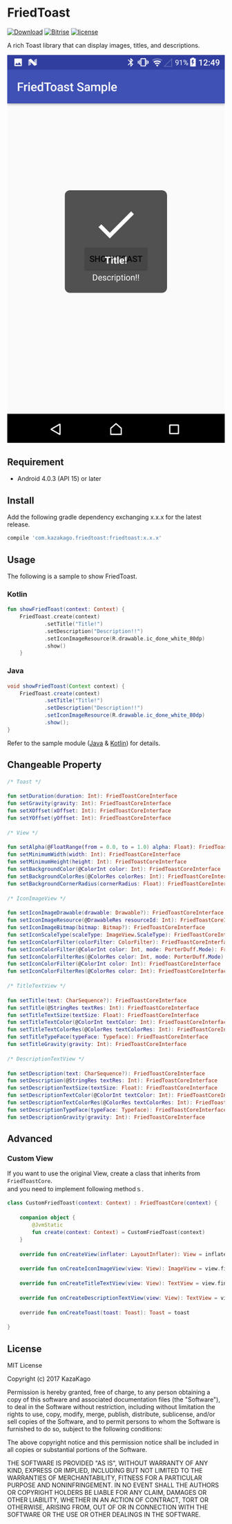 FriedToast
====

[![Download](https://api.bintray.com/packages/kazakago/maven/friedtoast/images/download.svg)](https://bintray.com/kazakago/maven/friedtoast/_latestVersion)
[![Bitrise](https://www.bitrise.io/app/436ed4113cb15072.svg?token=5I58EK088C0wp3UWmf75qA&branch=master)]()
[![license](https://img.shields.io/github/license/kazakago/friedtoast.svg)](LICENSE.md)

A rich Toast library that can display images, titles, and descriptions.

![./Artwork/screenshot.jpg](./Artwork/screenshot.jpg)

## Requirement

- Android 4.0.3 (API 15) or later

## Install

Add the following gradle dependency exchanging x.x.x for the latest release.

```groovy
compile 'com.kazakago.friedtoast:friedtoast:x.x.x'
```

## Usage

The following is a sample to show FriedToast.

### Kotlin

```kotlin
fun showFriedToast(context: Context) {
    FriedToast.create(context)
            .setTitle("Title!")
            .setDescription("Description!!")
            .setIconImageResource(R.drawable.ic_done_white_80dp)
            .show()
    }
```

### Java

```java
void showFriedToast(Context context) {
    FriedToast.create(context)
            .setTitle("Title!")
            .setDescription("Description!!")
            .setIconImageResource(R.drawable.ic_done_white_80dp)
            .show();
}
```

Refer to the sample module ([Java](https://github.com/KazaKago/FriedToast/tree/master/samplejava) & [Kotlin](https://github.com/KazaKago/FriedToast/tree/master/samplekotlin)) for details.

## Changeable Property

```kotlin
/* Toast */

fun setDuration(duration: Int): FriedToastCoreInterface
fun setGravity(gravity: Int): FriedToastCoreInterface
fun setXOffset(xOffset: Int): FriedToastCoreInterface
fun setYOffset(yOffset: Int): FriedToastCoreInterface

/* View */

fun setAlpha(@FloatRange(from = 0.0, to = 1.0) alpha: Float): FriedToastCoreInterface
fun setMinimumWidth(width: Int): FriedToastCoreInterface
fun setMinimumHeight(height: Int): FriedToastCoreInterface
fun setBackgroundColor(@ColorInt color: Int): FriedToastCoreInterface
fun setBackgroundColorRes(@ColorRes colorRes: Int): FriedToastCoreInterface
fun setBackgroundCornerRadius(cornerRadius: Float): FriedToastCoreInterface

/* IconImageView */

fun setIconImageDrawable(drawable: Drawable?): FriedToastCoreInterface
fun setIconImageResource(@DrawableRes resourceId: Int): FriedToastCoreInterface
fun setIconImageBitmap(bitmap: Bitmap?): FriedToastCoreInterface
fun setIconScaleType(scaleType: ImageView.ScaleType): FriedToastCoreInterface
fun setIconColorFilter(colorFilter: ColorFilter): FriedToastCoreInterface
fun setIconColorFilter(@ColorInt color: Int, mode: PorterDuff.Mode): FriedToastCoreInterface
fun setIconColorFilterRes(@ColorRes color: Int, mode: PorterDuff.Mode): FriedToastCoreInterface
fun setIconColorFilter(@ColorInt color: Int): FriedToastCoreInterface
fun setIconColorFilterRes(@ColorRes color: Int): FriedToastCoreInterface

/* TitleTextView */

fun setTitle(text: CharSequence?): FriedToastCoreInterface
fun setTitle(@StringRes textRes: Int): FriedToastCoreInterface
fun setTitleTextSize(textSize: Float): FriedToastCoreInterface
fun setTitleTextColor(@ColorInt textColor: Int): FriedToastCoreInterface
fun setTitleTextColorRes(@ColorRes textColorRes: Int): FriedToastCoreInterface
fun setTitleTypeFace(typeFace: Typeface): FriedToastCoreInterface
fun setTitleGravity(gravity: Int): FriedToastCoreInterface

/* DescriptionTextView */

fun setDescription(text: CharSequence?): FriedToastCoreInterface
fun setDescription(@StringRes textRes: Int): FriedToastCoreInterface
fun setDescriptionTextSize(textSize: Float): FriedToastCoreInterface
fun setDescriptionTextColor(@ColorInt textColor: Int): FriedToastCoreInterface
fun setDescriptionTextColorRes(@ColorRes textColorRes: Int): FriedToastCoreInterface
fun setDescriptionTypeFace(typeFace: Typeface): FriedToastCoreInterface
fun setDescriptionGravity(gravity: Int): FriedToastCoreInterface
```

## Advanced

### Custom View

If you want to use the original View, create a class that inherits from `FriedToastCore`.  
and you need to implement following methodｓ.  

```kotlin
class CustomFriedToast(context: Context) : FriedToastCore(context) {

    companion object {
        @JvmStatic
        fun create(context: Context) = CustomFriedToast(context)
    }

    override fun onCreateView(inflater: LayoutInflater): View = inflater.inflate(YOUR_CUSTOM_VIEW_LAYOUT, null)

    override fun onCreateIconImageView(view: View): ImageView = view.findViewById(YOUR_CUSTOM_ICON_IMAGEVIEW_ID)

    override fun onCreateTitleTextView(view: View): TextView = view.findViewById(YOUR_CUSTOM_TITLE_TEXTVIEW_ID)

    override fun onCreateDescriptionTextView(view: View): TextView = view.findViewById(YOUR_CUSTOM_DESCRIPTION_TEXTVIEW_ID)

    override fun onCreateToast(toast: Toast): Toast = toast

}
```

## License
MIT License

Copyright (c) 2017 KazaKago

Permission is hereby granted, free of charge, to any person obtaining a copy
of this software and associated documentation files (the "Software"), to deal
in the Software without restriction, including without limitation the rights
to use, copy, modify, merge, publish, distribute, sublicense, and/or sell
copies of the Software, and to permit persons to whom the Software is
furnished to do so, subject to the following conditions:

The above copyright notice and this permission notice shall be included in all
copies or substantial portions of the Software.

THE SOFTWARE IS PROVIDED "AS IS", WITHOUT WARRANTY OF ANY KIND, EXPRESS OR
IMPLIED, INCLUDING BUT NOT LIMITED TO THE WARRANTIES OF MERCHANTABILITY,
FITNESS FOR A PARTICULAR PURPOSE AND NONINFRINGEMENT. IN NO EVENT SHALL THE
AUTHORS OR COPYRIGHT HOLDERS BE LIABLE FOR ANY CLAIM, DAMAGES OR OTHER
LIABILITY, WHETHER IN AN ACTION OF CONTRACT, TORT OR OTHERWISE, ARISING FROM,
OUT OF OR IN CONNECTION WITH THE SOFTWARE OR THE USE OR OTHER DEALINGS IN THE
SOFTWARE.
